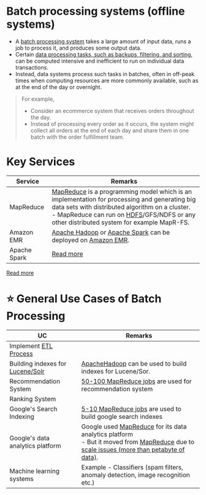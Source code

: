 # Batch processing systems (offline systems)
- A [batch processing system](https://aws.amazon.com/what-is/batch-processing/) takes a large amount of input data, runs a job to process it, and produces some output data.
- Certain [data processing tasks, such as backups, filtering, and sorting](https://aws.amazon.com/what-is/batch-processing/), can be computed intensive and inefficient to run on individual data transactions.
- Instead, data systems process such tasks in batches, often in off-peak times when computing resources are more commonly available, such as at the end of the day or overnight.

> For example,
> - Consider an ecommerce system that receives orders throughout the day.
> - Instead of processing every order as it occurs, the system might collect all orders at the end of each day and share them in one batch with the order fulfillment team.

# Key Services

| Service      | Remarks                                                                                                                                                                                                                                                                                                                   |
|--------------|---------------------------------------------------------------------------------------------------------------------------------------------------------------------------------------------------------------------------------------------------------------------------------------------------------------------------|
| MapReduce    | [MapReduce](../ApacheMapReduce/Readme.md) is a programming model which is an implementation for processing and generating big data sets with distributed algorithm on a cluster.<br/>- MapReduce can run on [HDFS](../../../11_FileStorageServicesHDFS/ApacheHDFS.md)/GFS/NDFS or any other distributed system for example MapR-FS. |
| Amazon EMR   | [Apache Hadoop](../../ApacheHadoop/Readme.md) or [Apache Spark](../ApacheSpark/Readme.md) can be deployed on [Amazon EMR](../../../2_AWSServices/10_BigDataServices/DataProcessing/AmazonEMR.md).                                                                                                                |
| Apache Spark | [Read more](../ApacheSpark/Readme.md)                                                                                                                                                                                                                                                                                            |

[Read more](https://www.geeksforgeeks.org/difference-between-hadoop-and-mapreduce/)

# :star: General Use Cases of Batch Processing

| UC                                                                                        | Remarks                                                                                                                                                                                                                                                                                                                      |
|-------------------------------------------------------------------------------------------|------------------------------------------------------------------------------------------------------------------------------------------------------------------------------------------------------------------------------------------------------------------------------------------------------------------------------|
| Implement [ETL Process](ETL.md)                                                           |                                                                                                                                                                                                                                                                                                                              |
| Building indexes for [Lucene/Solr](../../../3_DatabaseServices/9_Search-Databases/Readme.md) | [ApacheHadoop](../../ApacheHadoop/Readme.md) can be used to build indexes for Lucene/Sor.                                                                                                                                                                                                                                       |
| Recommendation System                                                                     | [50-100 MapReduce jobs](../ApacheMapReduce/Readme.md) are used for recommendation system                                                                                                                                                                                                                                        |
| Ranking System                                                                            |                                                                                                                                                                                                                                                                                                                              |
| Google's Search Indexing                                                                  | [5-10 MapReduce jobs](../ApacheMapReduce/Readme.md) are used to build google search indexes                                                                                                                                                                                                                                     |
| Google's data analytics platform                                                          | Google used [MapReduce](../ApacheMapReduce/Readme.md) for its data analytics platform<br/>- But it moved from [MapReduce](../ApacheMapReduce/Readme.md) due to [scale issues (more than petabyte of data)](https://www.datacenterknowledge.com/archives/2014/06/25/google-dumps-mapreduce-favor-new-hyper-scale-analytics-system). |
| Machine learning systems                                                                  | Example - Classifiers (spam filters, anomaly detection, image recognition etc.)                                                                                                                                                                                                                                              |